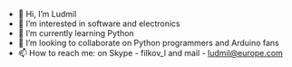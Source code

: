 - 👋 Hi, I’m Ludmil
- 👀 I’m interested in software and electronics
- 🌱 I’m currently learning Python
- 💞️ I’m looking to collaborate on Python programmers and Arduino fans
- 📫 How to reach me: on Skype - filkov_l and mail - ludmil@europe.com

<!---
ludmilf/ludmilf is a ✨ special ✨ repository because its `README.md` (this file) appears on your GitHub profile.
You can click the Preview link to take a look at your changes.
--->
